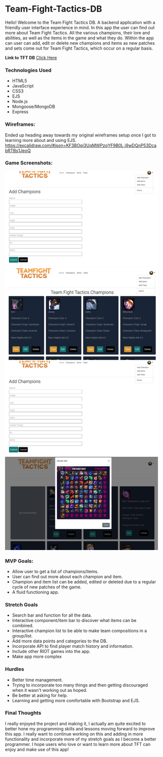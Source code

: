 # Team-Fight-Tactics-DB
Hello! Welcome to the Team Fight Tactics DB. A backend application with a friendly user interface experience in mind. 
In this app the user can find out more about Team Fight Tactics. All the various champions, their lore and abilities, as well as the items in the game and what they do.
Within the app can user can add, edit or delete new champions and items as new patches and sets come out for Team Fight Tactics, which occur on a regular basis.

**Link to TFT DB** [Click Here](https://murmuring-shelf-59524.herokuapp.com/)

### Technologies Used
- HTML5
- JavaScript
- CSS3
- EJS
- Node.js
- Mongoose/MongoDB
- Express


### Wireframes:
Ended up heading away towards my original wireframes setup once I got to learning more about and using EJS.
https://excalidraw.com/#json=KF3BOqi3UqMWPzqYF9B0L,i9wDQnP53DcabRTBs1JeoQ


### Game Screenshots:
![Main Screen](public/pictures-icons/AddChampion.png)
![Champion Screen](public/pictures-icons/ChampionScreen.png)
![Add New Champion Screen](public/pictures-icons/AddChampion.png)
![Item Screen with Modal](public/pictures-icons/ItemsModal.png)

### MVP Goals:
- Allow user to get a list of champions/items.
- User can find out more about each champion and item.
- Champion and item list can be added, edited or deleted due to a regular cycle of new patches of the game.
- A fluid functioning app.

### Stretch Goals
- Search bar and function for all the data.
- Interactive component/item bar to discover what items can be combined.
- Interactive champion list to be able to make team compositions in a group/list.
- Add more data points and categories to the DB.
- Incorporate API to find player match history and information.
- Include other RIOT games into the app.
- Make app more complex

### Hurdles 
- Better time management.
- Trying to incorporate too many things and then getting discouraged when it wasn't working out as hoped.
- Be better at asking for help. 
- Learning and getting more comfortable with Bootstrap and EJS.

### Final Thoughts
I really enjoyed the project and making it, I actually am quite excited to better hone my programming skills and lessons moving forward to improve this app. 
I really want to continue working on this and adding in more functionality and incorporate more of my stretch goals as I become a better programmer. 
I hope users who love or want to learn more about TFT can enjoy and make use of this app!